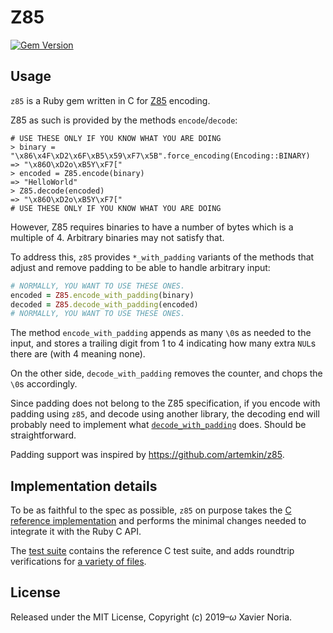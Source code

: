 # Z85

[![Gem Version](https://img.shields.io/gem/v/z85.svg?style=for-the-badge)](https://rubygems.org/gems/z85)

## Usage

`z85` is a Ruby gem written in C for [Z85](https://rfc.zeromq.org/spec:32/Z85/) encoding.

Z85 as such is provided by the methods `encode`/`decode`:

```
# USE THESE ONLY IF YOU KNOW WHAT YOU ARE DOING
> binary = "\x86\x4F\xD2\x6F\xB5\x59\xF7\x5B".force_encoding(Encoding::BINARY)
=> "\x86O\xD2o\xB5Y\xF7["
> encoded = Z85.encode(binary)
=> "HelloWorld"
> Z85.decode(encoded)
=> "\x86O\xD2o\xB5Y\xF7["
# USE THESE ONLY IF YOU KNOW WHAT YOU ARE DOING
```

However, Z85 requires binaries to have a number of bytes which is a multiple of 4. Arbitrary binaries may not satisfy that.

To address this, `z85` provides `*_with_padding` variants of the methods that adjust and remove padding to be able to handle arbitrary input:

```ruby
# NORMALLY, YOU WANT TO USE THESE ONES.
encoded = Z85.encode_with_padding(binary)
decoded = Z85.decode_with_padding(encoded)
# NORMALLY, YOU WANT TO USE THESE ONES.
```

The method `encode_with_padding` appends as many `\0`s as needed to the input, and stores a trailing digit from 1 to 4 indicating how many extra `NUL`s there are (with 4 meaning none).

On the other side, `decode_with_padding` removes the counter, and chops the `\0`s accordingly.

Since padding does not belong to the Z85 specification, if you encode with padding using `z85`, and decode using another library, the decoding end will probably need to implement what [`decode_with_padding`](https://github.com/fxn/z85/blob/master/lib/z85.rb) does. Should be straightforward.

Padding support was inspired by https://github.com/artemkin/z85.

## Implementation details

To be as faithful to the spec as possible, `z85` on purpose takes the [C reference implementation](https://github.com/zeromq/rfc/blob/master/src/spec_32.c) and performs the minimal changes needed to integrate it with the Ruby C API.

The [test suite](https://github.com/fxn/z85/blob/master/test/lib/test_z85.rb) contains the reference C test suite, and adds roundtrip verifications for [a variety of files](https://github.com/fxn/z85/tree/master/test/fixtures).

## License

Released under the MIT License, Copyright (c) 2019–<i>ω</i> Xavier Noria.
